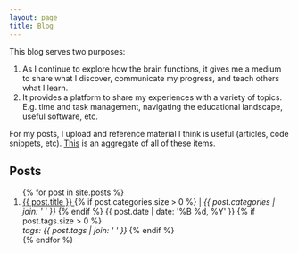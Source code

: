 ```yaml
---
layout: page
title: Blog
---
```


This blog serves two purposes:

1. As I continue to explore how the brain functions, it gives me a medium to share what I discover, communicate my progress, and teach others what I learn.
2. It provides a platform to share my experiences with a variety of topics. E.g. time and task management, navigating the educational landscape, useful software, etc.

For my posts, I upload and reference material I think is useful (articles, code snippets, etc). <a href="{{ site.baseurl }}/reference_material.html">This</a> is an aggregate of all of these items.
<br>

## Posts

<ol>
{% for post in site.posts %}
<li>
  <a href="{{ post.url }}">
    {{ post.title }}
  </a>
  {% if post.categories.size > 0 %}
   | <cite> {{ post.categories | join: ' ' }} </cite>
  {% endif %}
  {{ post.date | date: '%B %d, %Y' }}
  {% if post.tags.size > 0 %}
  <br>
  <em>
    tags: {{ post.tags | join: ' ' }}
  </em>
  {% endif %}
  
</li>
{% endfor %}
</ol>
